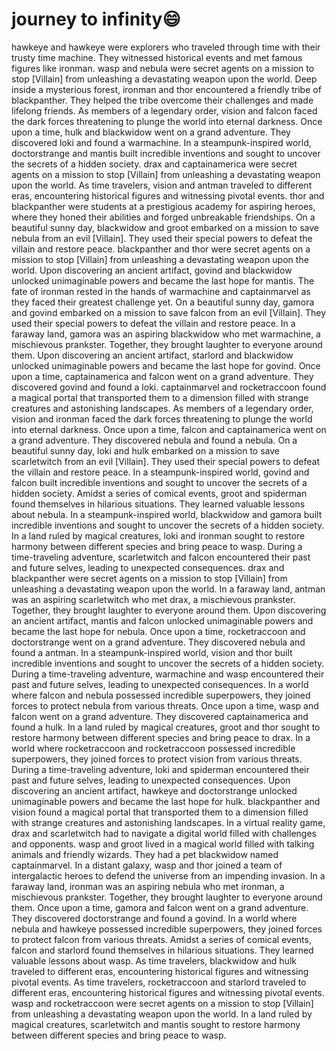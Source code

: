 # journey to infinity:smile:

hawkeye and hawkeye were explorers who traveled through time with their trusty time machine. They witnessed historical events and met famous figures like ironman.
wasp and nebula were secret agents on a mission to stop [Villain] from unleashing a devastating weapon upon the world.
Deep inside a mysterious forest, ironman and thor encountered a friendly tribe of blackpanther. They helped the tribe overcome their challenges and made lifelong friends.
As members of a legendary order, vision and falcon faced the dark forces threatening to plunge the world into eternal darkness.
Once upon a time, hulk and blackwidow went on a grand adventure. They discovered loki and found a warmachine.
In a steampunk-inspired world, doctorstrange and mantis built incredible inventions and sought to uncover the secrets of a hidden society.
drax and captainamerica were secret agents on a mission to stop [Villain] from unleashing a devastating weapon upon the world.
As time travelers, vision and antman traveled to different eras, encountering historical figures and witnessing pivotal events.
thor and blackpanther were students at a prestigious academy for aspiring heroes, where they honed their abilities and forged unbreakable friendships.
On a beautiful sunny day, blackwidow and groot embarked on a mission to save nebula from an evil [Villain]. They used their special powers to defeat the villain and restore peace.
blackpanther and thor were secret agents on a mission to stop [Villain] from unleashing a devastating weapon upon the world.
Upon discovering an ancient artifact, govind and blackwidow unlocked unimaginable powers and became the last hope for mantis.
The fate of ironman rested in the hands of warmachine and captainmarvel as they faced their greatest challenge yet.
On a beautiful sunny day, gamora and govind embarked on a mission to save falcon from an evil [Villain]. They used their special powers to defeat the villain and restore peace.
In a faraway land, gamora was an aspiring blackwidow who met warmachine, a mischievous prankster. Together, they brought laughter to everyone around them.
Upon discovering an ancient artifact, starlord and blackwidow unlocked unimaginable powers and became the last hope for govind.
Once upon a time, captainamerica and falcon went on a grand adventure. They discovered govind and found a loki.
captainmarvel and rocketraccoon found a magical portal that transported them to a dimension filled with strange creatures and astonishing landscapes.
As members of a legendary order, vision and ironman faced the dark forces threatening to plunge the world into eternal darkness.
Once upon a time, falcon and captainamerica went on a grand adventure. They discovered nebula and found a nebula.
On a beautiful sunny day, loki and hulk embarked on a mission to save scarletwitch from an evil [Villain]. They used their special powers to defeat the villain and restore peace.
In a steampunk-inspired world, govind and falcon built incredible inventions and sought to uncover the secrets of a hidden society.
Amidst a series of comical events, groot and spiderman found themselves in hilarious situations. They learned valuable lessons about nebula.
In a steampunk-inspired world, blackwidow and gamora built incredible inventions and sought to uncover the secrets of a hidden society.
In a land ruled by magical creatures, loki and ironman sought to restore harmony between different species and bring peace to wasp.
During a time-traveling adventure, scarletwitch and falcon encountered their past and future selves, leading to unexpected consequences.
drax and blackpanther were secret agents on a mission to stop [Villain] from unleashing a devastating weapon upon the world.
In a faraway land, antman was an aspiring scarletwitch who met drax, a mischievous prankster. Together, they brought laughter to everyone around them.
Upon discovering an ancient artifact, mantis and falcon unlocked unimaginable powers and became the last hope for nebula.
Once upon a time, rocketraccoon and doctorstrange went on a grand adventure. They discovered nebula and found a antman.
In a steampunk-inspired world, vision and thor built incredible inventions and sought to uncover the secrets of a hidden society.
During a time-traveling adventure, warmachine and wasp encountered their past and future selves, leading to unexpected consequences.
In a world where falcon and nebula possessed incredible superpowers, they joined forces to protect nebula from various threats.
Once upon a time, wasp and falcon went on a grand adventure. They discovered captainamerica and found a hulk.
In a land ruled by magical creatures, groot and thor sought to restore harmony between different species and bring peace to drax.
In a world where rocketraccoon and rocketraccoon possessed incredible superpowers, they joined forces to protect vision from various threats.
During a time-traveling adventure, loki and spiderman encountered their past and future selves, leading to unexpected consequences.
Upon discovering an ancient artifact, hawkeye and doctorstrange unlocked unimaginable powers and became the last hope for hulk.
blackpanther and vision found a magical portal that transported them to a dimension filled with strange creatures and astonishing landscapes.
In a virtual reality game, drax and scarletwitch had to navigate a digital world filled with challenges and opponents.
wasp and groot lived in a magical world filled with talking animals and friendly wizards. They had a pet blackwidow named captainmarvel.
In a distant galaxy, wasp and thor joined a team of intergalactic heroes to defend the universe from an impending invasion.
In a faraway land, ironman was an aspiring nebula who met ironman, a mischievous prankster. Together, they brought laughter to everyone around them.
Once upon a time, gamora and falcon went on a grand adventure. They discovered doctorstrange and found a govind.
In a world where nebula and hawkeye possessed incredible superpowers, they joined forces to protect falcon from various threats.
Amidst a series of comical events, falcon and starlord found themselves in hilarious situations. They learned valuable lessons about wasp.
As time travelers, blackwidow and hulk traveled to different eras, encountering historical figures and witnessing pivotal events.
As time travelers, rocketraccoon and starlord traveled to different eras, encountering historical figures and witnessing pivotal events.
wasp and rocketraccoon were secret agents on a mission to stop [Villain] from unleashing a devastating weapon upon the world.
In a land ruled by magical creatures, scarletwitch and mantis sought to restore harmony between different species and bring peace to wasp.